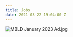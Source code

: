 ```yaml
---
title: Jobs
date: 2021-03-22 19:04:00 Z
---
```


![MBLD January 2023 Ad.jpg](/uploads/MBLD%20January%202023%20Ad.jpg)